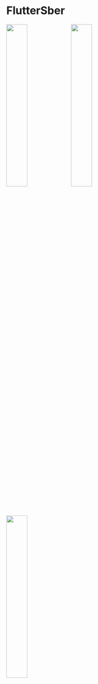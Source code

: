 # FlutterSber

<p float="left">
  <img src="https://github.com/n0ndescr1pt/FlutterSber/assets/112966572/f9d15d77-d8c3-463a-ae6b-e5a19fb4f6ac" width="33%" heignt="50%"/>
  <img src="https://github.com/n0ndescr1pt/FlutterSber/assets/112966572/73f3d1aa-755e-48fe-9140-4ba1d8909f3a" width="33%" heignt="50%"/>
  <img src="https://github.com/n0ndescr1pt/FlutterSber/assets/112966572/cf5f56bd-cf9f-41d8-b8bb-b51de3e84cb6" width="33%" heignt="50%"/>
</p>


